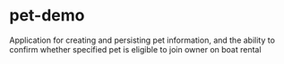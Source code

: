 # pet-demo
Application for creating and persisting pet information, and the ability to confirm whether specified pet is eligible to join owner on boat rental
